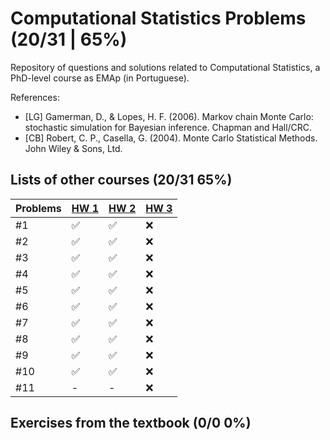 # Computational Statistics Problems (20/31 | 65%)

Repository of questions and solutions related to Computational Statistics, a PhD-level course as EMAp (in Portuguese).

References:

- [LG] Gamerman, D., & Lopes, H. F. (2006). Markov chain Monte Carlo: stochastic simulation for Bayesian inference. Chapman and Hall/CRC.
- [CB] Robert, C. P., Casella, G. (2004). Monte Carlo Statistical Methods. John Wiley & Sons, Ltd.

## Lists of other courses (20/31 65%)
Problems | [HW 1](https://www.stats.ox.ac.uk/~rebeschi/teaching/AdvSim/18/exercises/sheet1.pdf) | [HW 2](https://www.stats.ox.ac.uk/~rebeschi/teaching/AdvSim/18/exercises/sheet1.pdf) | [HW 3](https://www.stats.ox.ac.uk/~rebeschi/teaching/AdvSim/18/exercises/sheet2.pdf)
----|----|----|----
#1  | ✅ | ✅ | ❌ 
#2  | ✅ | ✅ | ❌ 
#3  | ✅ | ✅ | ❌ 
#4  | ✅ | ✅ | ❌ 
#5  | ✅ | ✅ | ❌ 
#6  | ✅ | ✅ | ❌ 
#7  | ✅ | ✅ | ❌ 
#8  | ✅ | ✅ | ❌ 
#9  | ✅ | ✅ | ❌ 
#10 | ✅ | ✅ | ❌ 
#11 | -  | -  | ❌ 

## Exercises from the textbook (0/0 0%)
